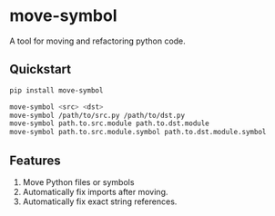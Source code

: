 # move-symbol
A tool for moving and refactoring python code.

## Quickstart

```bash
pip install move-symbol
```

```bash
move-symbol <src> <dst>
move-symbol /path/to/src.py /path/to/dst.py
move-symbol path.to.src.module path.to.dst.module
move-symbol path.to.src.module.symbol path.to.dst.module.symbol
```

## Features

1. Move Python files or symbols
2. Automatically fix imports after moving.
3. Automatically fix exact string references.
